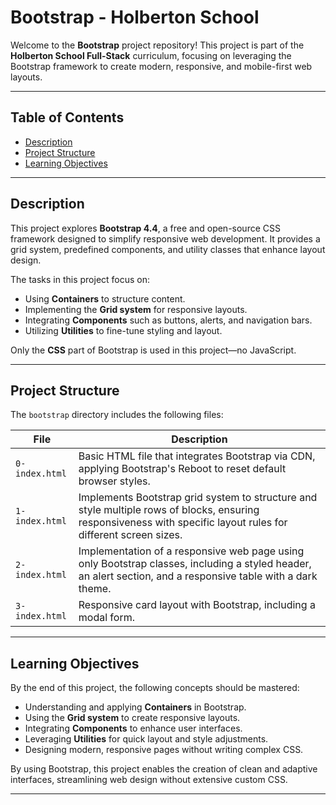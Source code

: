# Bootstrap - Holberton School

Welcome to the **Bootstrap** project repository! This project is part of the **Holberton School Full-Stack** curriculum, focusing on leveraging the Bootstrap framework to create modern, responsive, and mobile-first web layouts.

---

## Table of Contents

- [Description](#description)
- [Project Structure](#project-structure)
- [Learning Objectives](#learning-objectives)

---

## Description

This project explores **Bootstrap 4.4**, a free and open-source CSS framework designed to simplify responsive web development. It provides a grid system, predefined components, and utility classes that enhance layout design.

The tasks in this project focus on:

- Using **Containers** to structure content.
- Implementing the **Grid system** for responsive layouts.
- Integrating **Components** such as buttons, alerts, and navigation bars.
- Utilizing **Utilities** to fine-tune styling and layout.

Only the **CSS** part of Bootstrap is used in this project—no JavaScript.

---

## Project Structure

The `bootstrap` directory includes the following files:

| File           | Description                                                                                                                                                     |
| -------------- | --------------------------------------------------------------------------------------------------------------------------------------------------------------- |
| `0-index.html` | Basic HTML file that integrates Bootstrap via CDN, applying Bootstrap's Reboot to reset default browser styles.                                                 |
| `1-index.html` | Implements Bootstrap grid system to structure and style multiple rows of blocks, ensuring responsiveness with specific layout rules for different screen sizes. |
| `2-index.html` | Implementation of a responsive web page using only Bootstrap classes, including a styled header, an alert section, and a responsive table with a dark theme.    |
| `3-index.html` | Responsive card layout with Bootstrap, including a modal form.                                                                                                  |

---

## Learning Objectives

By the end of this project, the following concepts should be mastered:

- Understanding and applying **Containers** in Bootstrap.
- Using the **Grid system** to create responsive layouts.
- Integrating **Components** to enhance user interfaces.
- Leveraging **Utilities** for quick layout and style adjustments.
- Designing modern, responsive pages without writing complex CSS.

By using Bootstrap, this project enables the creation of clean and adaptive interfaces, streamlining web design without extensive custom CSS.

---

